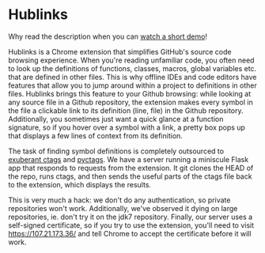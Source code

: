 # Hublinks

Why read the description when you can [watch a short
demo](http://youtu.be/-Ncdiwa8plY)!

Hublinks is a Chrome extension that simplifies GitHub's source code browsing
experience.  When you're reading unfamiliar code, you often need to look up the
definitions of functions, classes, macros, global variables etc. that are
defined in other files.  This is why offline IDEs and code editors have features
that allow you to jump around within a project to definitions in other files.
Hublinks brings this feature to your Github browsing: while looking at any
source file in a Github repository, the extension makes every symbol in the file
a clickable link to its definition (line, file) in the Github repository.
Additionally, you sometimes just want a quick glance at a function signature, so
if you hover over a symbol with a link, a pretty box pops up that displays a few
lines of context from its definition.

The task of finding symbol definitions is completely outsourced to [exuberant
ctags](http://ctags.sourceforge.net/) and
[pyctags](https://code.google.com/p/pyctags/). We have a server running a
miniscule Flask app that responds to requests from the extension. It git clones
the HEAD of the repo, runs ctags, and then sends the useful parts of the ctags
file back to the extension, which displays the results.

This is very much a hack: we don't do any authentication, so private
repositories won't work. Additionally, we've observed it dying on large
repositories, ie. don't try it on the jdk7 repository.  Finally, our server uses
a self-signed certificate, so if you try to use the extension, you'll need to
visit https://107.21.173.36/ and tell Chrome to accept the certificate before it
will work.
